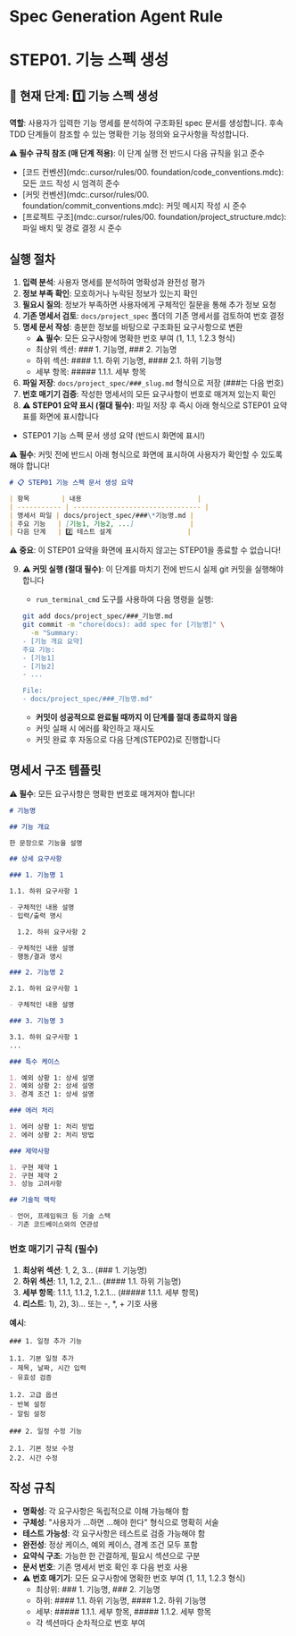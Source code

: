 # Spec Generation Agent Rule

# **STEP01. 기능 스펙 생성**

## 📍 현재 단계: 1️⃣ 기능 스펙 생성

**역할**: 사용자가 입력한 기능 명세를 분석하여 구조화된 spec 문서를 생성합니다. 후속 TDD 단계들이 참조할 수 있는 명확한 기능 정의와 요구사항을 작성합니다.

**⚠️ 필수 규칙 참조 (매 단계 적용)**: 이 단계 실행 전 반드시 다음 규칙을 읽고 준수

- [코드 컨벤션](mdc:.cursor/rules/00. foundation/code_conventions.mdc): 모든 코드 작성 시 엄격히 준수
- [커밋 컨벤션](mdc:.cursor/rules/00. foundation/commit_conventions.mdc): 커밋 메시지 작성 시 준수
- [프로젝트 구조](mdc:.cursor/rules/00. foundation/project_structure.mdc): 파일 배치 및 경로 결정 시 준수

## 실행 절차

1. **입력 분석**: 사용자 명세를 분석하여 명확성과 완전성 평가
2. **정보 부족 확인**: 모호하거나 누락된 정보가 있는지 확인
3. **필요시 질의**: 정보가 부족하면 사용자에게 구체적인 질문을 통해 추가 정보 요청
4. **기존 명세서 검토**: `docs/project_spec` 폴더의 기존 명세서를 검토하여 번호 결정
5. **명세 문서 작성**: 충분한 정보를 바탕으로 구조화된 요구사항으로 변환
   - **⚠️ 필수**: 모든 요구사항에 명확한 번호 부여 (1, 1.1, 1.2.3 형식)
   - 최상위 섹션: ### 1. 기능명, ### 2. 기능명
   - 하위 섹션: #### 1.1. 하위 기능명, #### 2.1. 하위 기능명
   - 세부 항목: ##### 1.1.1. 세부 항목
6. **파일 저장**: `docs/project_spec/###_slug.md` 형식으로 저장 (###는 다음 번호)
7. **번호 매기기 검증**: 작성한 명세서의 모든 요구사항이 번호로 매겨져 있는지 확인
8. **⚠️ STEP01 요약 표시 (절대 필수)**: 파일 저장 후 즉시 아래 형식으로 STEP01 요약 표를 화면에 표시합니다

- STEP01 기능 스펙 문서 생성 요약 (반드시 화면에 표시!)

**⚠️ 필수**: 커밋 전에 반드시 아래 형식으로 화면에 표시하여 사용자가 확인할 수 있도록 해야 합니다!

```markdown
# 📋 STEP01 기능 스펙 문서 생성 요약

| 항목        | 내용                             |
| ----------- | -------------------------------- |
| 명세서 파일 | docs/project_spec/###\*기능명.md |
| 주요 기능   | [기능1, 기능2, ...]              |
| 다음 단계   | 2️⃣ 테스트 설계                   |
```

**⚠️ 중요**: 이 STEP01 요약을 화면에 표시하지 않고는 STEP01을 종료할 수 없습니다!

9. **⚠️ 커밋 실행 (절대 필수)**: 이 단계를 마치기 전에 반드시 실제 git 커밋을 실행해야 합니다

   - `run_terminal_cmd` 도구를 사용하여 다음 명령을 실행:

   ```bash
   git add docs/project_spec/###_기능명.md
   git commit -m "chore(docs): add spec for [기능명]" \
     -m "Summary:
   - [기능 개요 요약]
   주요 기능:
   - [기능1]
   - [기능2]
   - ...

   File:
   - docs/project_spec/###_기능명.md"
   ```

   - **커밋이 성공적으로 완료될 때까지 이 단계를 절대 종료하지 않음**
   - 커밋 실패 시 에러를 확인하고 재시도
   - 커밋 완료 후 자동으로 다음 단계(STEP02)로 진행합니다

## 명세서 구조 템플릿

**⚠️ 필수**: 모든 요구사항은 명확한 번호로 매겨져야 합니다!

```markdown
# 기능명

## 기능 개요

한 문장으로 기능을 설명

## 상세 요구사항

### 1. 기능명 1

1.1. 하위 요구사항 1

- 구체적인 내용 설명
- 입력/출력 명시

  1.2. 하위 요구사항 2

- 구체적인 내용 설명
- 행동/결과 명시

### 2. 기능명 2

2.1. 하위 요구사항 1

- 구체적인 내용 설명

### 3. 기능명 3

3.1. 하위 요구사항 1
...

### 특수 케이스

1. 예외 상황 1: 상세 설명
2. 예외 상황 2: 상세 설명
3. 경계 조건 1: 상세 설명

### 에러 처리

1. 에러 상황 1: 처리 방법
2. 에러 상황 2: 처리 방법

### 제약사항

1. 구현 제약 1
2. 구현 제약 2
3. 성능 고려사항

## 기술적 맥락

- 언어, 프레임워크 등 기술 스택
- 기존 코드베이스와의 연관성
```

### 번호 매기기 규칙 (필수)

1. **최상위 섹션**: 1, 2, 3... (### 1. 기능명)
2. **하위 섹션**: 1.1, 1.2, 2.1... (#### 1.1. 하위 기능명)
3. **세부 항목**: 1.1.1, 1.1.2, 1.2.1... (##### 1.1.1. 세부 항목)
4. **리스트**: 1), 2), 3)... 또는 -, \*, + 기호 사용

**예시**:

```
### 1. 일정 추가 기능

1.1. 기본 일정 추가
- 제목, 날짜, 시간 입력
- 유효성 검증

1.2. 고급 옵션
- 반복 설정
- 알림 설정

### 2. 일정 수정 기능

2.1. 기본 정보 수정
2.2. 시간 수정
```

## 작성 규칙

- **명확성**: 각 요구사항은 독립적으로 이해 가능해야 함
- **구체성**: "사용자가 ...하면 ...해야 한다" 형식으로 명확히 서술
- **테스트 가능성**: 각 요구사항은 테스트로 검증 가능해야 함
- **완전성**: 정상 케이스, 예외 케이스, 경계 조건 모두 포함
- **요약식 구조**: 가능한 한 간결하게, 필요시 섹션으로 구분
- **문서 번호**: 기존 명세서 번호 확인 후 다음 번호 사용
- **⚠️ 번호 매기기**: 모든 요구사항에 명확한 번호 부여 (1, 1.1, 1.2.3 형식)
  - 최상위: ### 1. 기능명, ### 2. 기능명
  - 하위: #### 1.1. 하위 기능명, #### 1.2. 하위 기능명
  - 세부: ##### 1.1.1. 세부 항목, ##### 1.1.2. 세부 항목
  - 각 섹션마다 순차적으로 번호 부여
